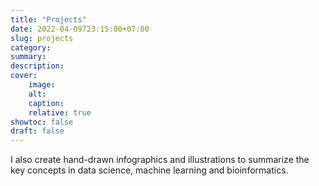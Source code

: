 ```yaml
---
title: "Projects"
date: 2022-04-09723:15:00+07:00
slug: projects
category:
summary:
description:
cover:
    image:
    alt:
    caption:
    relative: true
showtoc: false
draft: false
---
```


I also create hand-drawn infographics and illustrations to summarize the key concepts in data science, machine learning and bioinformatics.